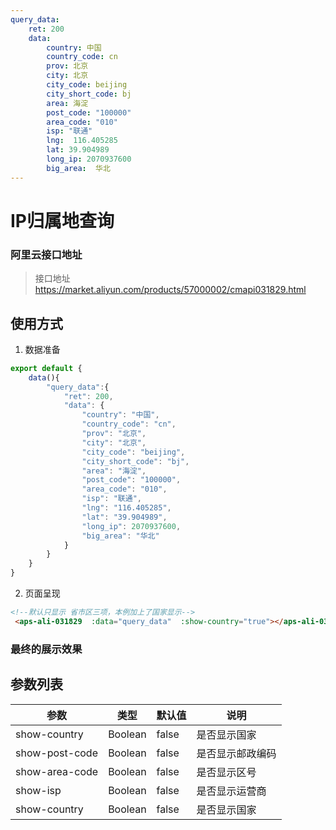 ```yaml
---
query_data:
    ret: 200
    data: 
        country: 中国
        country_code: cn 
        prov: 北京
        city: 北京
        city_code: beijing
        city_short_code: bj 
        area: 海淀
        post_code: "100000"
        area_code: "010"
        isp: "联通"
        lng:  116.405285
        lat: 39.904989
        long_ip: 2070937600
        big_area:  华北
---
```


# IP归属地查询

### 阿里云接口地址
> 接口地址 https://market.aliyun.com/products/57000002/cmapi031829.html

## 使用方式

1. 数据准备
```js
export default {
    data(){
        "query_data":{
            "ret": 200,
            "data": {
                "country": "中国",
                "country_code": "cn",
                "prov": "北京",
                "city": "北京",
                "city_code": "beijing",
                "city_short_code": "bj",
                "area": "海淀",
                "post_code": "100000",
                "area_code": "010",
                "isp": "联通",
                "lng": "116.405285",
                "lat": "39.904989",
                "long_ip": 2070937600,
                "big_area": "华北"
            }
        }
    }
}
```
2. 页面呈现
```html
<!--默认只显示 省市区三项，本例加上了国家显示-->
 <aps-ali-031829  :data="query_data"  :show-country="true"></aps-ali-031829> 
```

### 最终的展示效果

<aps-ali-031829  :data="$frontmatter.query_data"  class="mt-10" :show-country="true"></aps-ali-031829> 

## 参数列表

|参数| 类型| 默认值| 说明 |
|---|---|---|---|
|show-country | Boolean| false | 是否显示国家| 
|show-post-code | Boolean| false | 是否显示邮政编码| 
|show-area-code | Boolean| false | 是否显示区号| 
|show-isp | Boolean| false | 是否显示运营商| 
|show-country | Boolean| false | 是否显示国家| 

<style>
.mt-10{
    margin-top:10px;
}
</style>